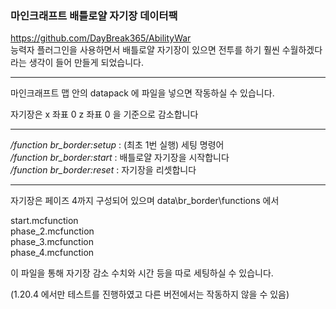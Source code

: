 ### 마인크래프트 배틀로얄 자기장 데이터팩

https://github.com/DayBreak365/AbilityWar
<br>
능력자 플러그인을 사용하면서 배틀로얄 자기장이 있으면 전투를 하기 훨씬 수월하겠다라는 생각이 들어 만들게 되었습니다.

---

마인크래프트 맵 안의 datapack 에 파일을 넣으면 작동하실 수 있습니다.

자기장은 x 좌표 0 z 좌표 0 을 기준으로 감소합니다

---

*/function br_border:setup* : (최초 1번 실행) 세팅 명령어
<br>
*/function br_border:start* : 배틀로얄 자기장을 시작합니다
<br>
*/function br_border:reset* : 자기장을 리셋합니다

---
자기장은 페이즈 4까지 구성되어 있으며
data\br_border\functions 에서

start.mcfunction
<br>
phase_2.mcfunction
<br>
phase_3.mcfunction
<br>
phase_4.mcfunction
<br>

이 파일을 통해 자기장 감소 수치와 시간 등을 따로 세팅하실 수 있습니다.

(1.20.4 에서만 테스트를 진행하였고 다른 버전에서는 작동하지 않을 수 있음)
